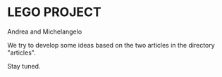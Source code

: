 # LEGO PROJECT

Andrea and Michelangelo

We try to develop some ideas based on the two articles in the directory "articles".

Stay tuned.

